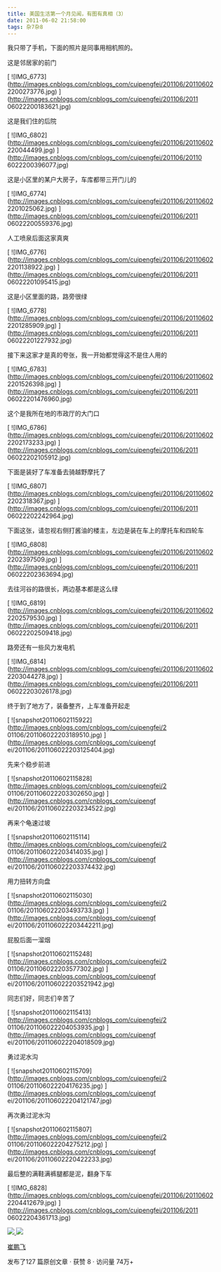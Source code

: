 ```yaml
---
title: 美国生活第一个月见闻，有图有真相（3）
date: 2011-06-02 21:58:00
tags: 杂7杂8
---
```

我只带了手机，下面的照片是同事用相机照的。

这是邻居家的前门

[ ![IMG_6773](http://images.cnblogs.com/cnblogs_com/cuipengfei/201106/20110602
2200273776.jpg) ](http://images.cnblogs.com/cnblogs_com/cuipengfei/201106/2011
06022200183621.jpg)

这是我们住的后院

[ ![IMG_6802](http://images.cnblogs.com/cnblogs_com/cuipengfei/201106/20110602
220044499.jpg) ](http://images.cnblogs.com/cnblogs_com/cuipengfei/201106/20110
6022200396077.jpg)

这是小区里的某户大房子，车库都带三开门儿的

[ ![IMG_6774](http://images.cnblogs.com/cnblogs_com/cuipengfei/201106/20110602
2201025062.jpg) ](http://images.cnblogs.com/cnblogs_com/cuipengfei/201106/2011
06022200559376.jpg)

人工喷泉后面这家真爽

[ ![IMG_6776](http://images.cnblogs.com/cnblogs_com/cuipengfei/201106/20110602
2201138922.jpg) ](http://images.cnblogs.com/cnblogs_com/cuipengfei/201106/2011
06022201095415.jpg)

这是小区里面的路，路旁很绿

[ ![IMG_6778](http://images.cnblogs.com/cnblogs_com/cuipengfei/201106/20110602
2201285909.jpg) ](http://images.cnblogs.com/cnblogs_com/cuipengfei/201106/2011
06022201227932.jpg)

接下来这家才是真的夸张，我一开始都觉得这不是住人用的

[ ![IMG_6783](http://images.cnblogs.com/cnblogs_com/cuipengfei/201106/20110602
2201526398.jpg) ](http://images.cnblogs.com/cnblogs_com/cuipengfei/201106/2011
06022201476960.jpg)

这个是我所在地的市政厅的大门口

[ ![IMG_6786](http://images.cnblogs.com/cnblogs_com/cuipengfei/201106/20110602
2202173233.jpg) ](http://images.cnblogs.com/cnblogs_com/cuipengfei/201106/2011
06022202105912.jpg)

下面是装好了车准备去骑越野摩托了

[ ![IMG_6807](http://images.cnblogs.com/cnblogs_com/cuipengfei/201106/20110602
2202318367.jpg) ](http://images.cnblogs.com/cnblogs_com/cuipengfei/201106/2011
06022202242964.jpg)

下面这张，请忽视右侧打酱油的楼主，左边是装在车上的摩托车和四轮车

[ ![IMG_6808](http://images.cnblogs.com/cnblogs_com/cuipengfei/201106/20110602
2202397509.jpg) ](http://images.cnblogs.com/cnblogs_com/cuipengfei/201106/2011
06022202363694.jpg)

去往河谷的路很长，两边基本都是这么绿

[ ![IMG_6819](http://images.cnblogs.com/cnblogs_com/cuipengfei/201106/20110602
2202579530.jpg) ](http://images.cnblogs.com/cnblogs_com/cuipengfei/201106/2011
06022202509418.jpg)

路旁还有一些风力发电机

[ ![IMG_6814](http://images.cnblogs.com/cnblogs_com/cuipengfei/201106/20110602
2203044278.jpg) ](http://images.cnblogs.com/cnblogs_com/cuipengfei/201106/2011
06022203026178.jpg)

终于到了地方了，装备整齐，上车准备开起走

[ ![snapshot20110602115922](http://images.cnblogs.com/cnblogs_com/cuipengfei/2
01106/201106022203189510.jpg) ](http://images.cnblogs.com/cnblogs_com/cuipengf
ei/201106/201106022203125404.jpg)

先来个稳步前进

[ ![snapshot20110602115828](http://images.cnblogs.com/cnblogs_com/cuipengfei/2
01106/201106022203302650.jpg) ](http://images.cnblogs.com/cnblogs_com/cuipengf
ei/201106/201106022203234522.jpg)

再来个龟速过坡

[ ![snapshot20110602115114](http://images.cnblogs.com/cnblogs_com/cuipengfei/2
01106/201106022203414035.jpg) ](http://images.cnblogs.com/cnblogs_com/cuipengf
ei/201106/201106022203374432.jpg)

用力扭转方向盘

[ ![snapshot20110602115030](http://images.cnblogs.com/cnblogs_com/cuipengfei/2
01106/201106022203493733.jpg) ](http://images.cnblogs.com/cnblogs_com/cuipengf
ei/201106/201106022203442211.jpg)

屁股后面一溜烟

[ ![snapshot20110602115248](http://images.cnblogs.com/cnblogs_com/cuipengfei/2
01106/201106022203577302.jpg) ](http://images.cnblogs.com/cnblogs_com/cuipengf
ei/201106/201106022203521942.jpg)

同志们好，同志们辛苦了

[ ![snapshot20110602115413](http://images.cnblogs.com/cnblogs_com/cuipengfei/2
01106/201106022204053935.jpg) ](http://images.cnblogs.com/cnblogs_com/cuipengf
ei/201106/201106022204018509.jpg)

勇过泥水沟

[ ![snapshot20110602115709](http://images.cnblogs.com/cnblogs_com/cuipengfei/2
01106/201106022204176235.jpg) ](http://images.cnblogs.com/cnblogs_com/cuipengf
ei/201106/201106022204121747.jpg)

再次勇过泥水沟

[ ![snapshot20110602115807](http://images.cnblogs.com/cnblogs_com/cuipengfei/2
01106/201106022204275212.jpg) ](http://images.cnblogs.com/cnblogs_com/cuipengf
ei/201106/20110602220422233.jpg)

最后整的满鞋满裤腿都是泥，翻身下车

[ ![IMG_6828](http://images.cnblogs.com/cnblogs_com/cuipengfei/201106/20110602
2204412679.jpg) ](http://images.cnblogs.com/cnblogs_com/cuipengfei/201106/2011
06022204361713.jpg)



[ ![](https://profile.csdnimg.cn/5/2/5/3_cuipengfei1)
![](https://g.csdnimg.cn/static/user-reg-year/1x/11.png)
](https://blog.csdn.net/cuipengfei1)

[ 崔鹏飞 ](https://blog.csdn.net/cuipengfei1)

发布了127 篇原创文章  ·  获赞 8  ·  访问量 74万+

